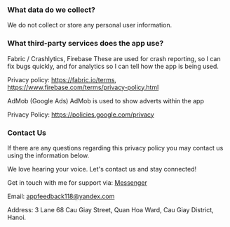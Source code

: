 
### What data do we collect?
We do not collect or store any personal user information.

### What third-party services does the app use?
Fabric / Crashlytics, Firebase
These are used for crash reporting, so I can fix bugs quickly, and for analytics so I can tell how the app is being used.

Privacy policy: https://fabric.io/terms, https://www.firebase.com/terms/privacy-policy.html

AdMob (Google Ads)
AdMob is used to show adverts within the app

Privacy Policy: https://policies.google.com/privacy


### Contact Us
If there are any questions regarding this privacy policy you may contact us using the information below.

We love hearing your voice. Let's contact us and stay connected!

Get in touch with me for support via: [Messenger](https://m.me/416305462459391)

Email: appfeedback118@yandex.com

Address: 3 Lane 68 Cau Giay Street, Quan Hoa Ward, Cau Giay District, Hanoi.




